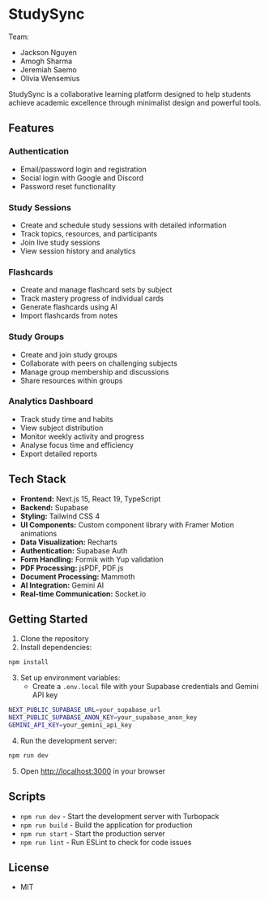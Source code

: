 # StudySync

Team:

- Jackson Nguyen
- Amogh Sharma
- Jeremiah Saemo
- Olivia Wensemius

StudySync is a collaborative learning platform designed to help students achieve academic excellence through minimalist design and powerful tools.

## Features

### Authentication

- Email/password login and registration
- Social login with Google and Discord
- Password reset functionality

### Study Sessions

- Create and schedule study sessions with detailed information
- Track topics, resources, and participants
- Join live study sessions
- View session history and analytics

### Flashcards

- Create and manage flashcard sets by subject
- Track mastery progress of individual cards
- Generate flashcards using AI
- Import flashcards from notes

### Study Groups

- Create and join study groups
- Collaborate with peers on challenging subjects
- Manage group membership and discussions
- Share resources within groups

### Analytics Dashboard

- Track study time and habits
- View subject distribution
- Monitor weekly activity and progress
- Analyse focus time and efficiency
- Export detailed reports

## Tech Stack

- **Frontend:** Next.js 15, React 19, TypeScript
- **Backend:** Supabase
- **Styling:** Tailwind CSS 4
- **UI Components:** Custom component library with Framer Motion animations
- **Data Visualization:** Recharts
- **Authentication:** Supabase Auth
- **Form Handling:** Formik with Yup validation
- **PDF Processing:** jsPDF, PDF.js
- **Document Processing:** Mammoth
- **AI Integration:** Gemini AI
- **Real-time Communication:** Socket.io

## Getting Started

1. Clone the repository
2. Install dependencies:

```bash
npm install
```

3. Set up environment variables:
   - Create a `.env.local` file with your Supabase credentials and Gemini API key

```bash
NEXT_PUBLIC_SUPABASE_URL=your_supabase_url
NEXT_PUBLIC_SUPABASE_ANON_KEY=your_supabase_anon_key
GEMINI_API_KEY=your_gemini_api_key
```

4. Run the development server:

```bash
npm run dev
```

5. Open [http://localhost:3000](http://localhost:3000) in your browser

## Scripts

- `npm run dev` - Start the development server with Turbopack
- `npm run build` - Build the application for production
- `npm run start` - Start the production server
- `npm run lint` - Run ESLint to check for code issues

## License
- MIT